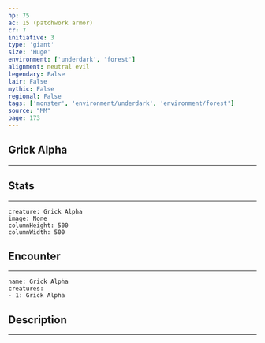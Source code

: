 ```yaml
---
hp: 75
ac: 15 (patchwork armor)
cr: 7
initiative: 3
type: 'giant'    
size: 'Huge'
environment: ['underdark', 'forest']
alignment: neutral evil
legendary: False
lair: False
mythic: False
regional: False
tags: ['monster', 'environment/underdark', 'environment/forest']
source: "MM"
page: 173
---
```


## Grick Alpha
---



## Stats
---

```statblock
creature: Grick Alpha
image: None
columnHeight: 500
columnWidth: 500
```

## Encounter
---

```encounter-table
name: Grick Alpha
creatures:
- 1: Grick Alpha
```

## Description
---




